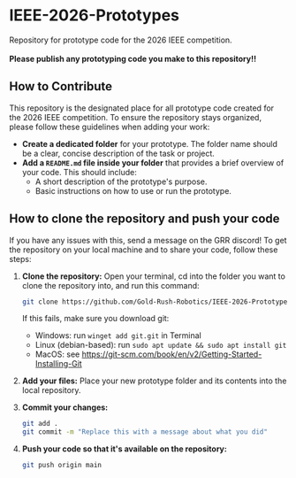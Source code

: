 # IEEE-2026-Prototypes
Repository for prototype code for the 2026 IEEE competition.
<br />
<br />
**Please publish any prototyping code you make to this repository!!** 

## How to Contribute
This repository is the designated place for all prototype code created for the 2026 IEEE competition. To ensure the repository stays organized, please follow these guidelines when adding your work:

* **Create a dedicated folder** for your prototype. The folder name should be a clear, concise description of the task or project.
* **Add a `README.md` file inside your folder** that provides a brief overview of your code. This should include:
    * A short description of the prototype's purpose.
    * Basic instructions on how to use or run the prototype.

## How to clone the repository and push your code
If you have any issues with this, send a message on the GRR discord!
To get the repository on your local machine and to share your code, follow these steps:

1.  **Clone the repository:**
   Open your terminal, cd into the folder you want to clone the repository into, and run this command:
    ```bash
    git clone https://github.com/Gold-Rush-Robotics/IEEE-2026-Prototypes.git
    ```
    If this fails, make sure you download git:
    - Windows: run `winget add git.git` in Terminal
    - Linux (debian-based): run `sudo apt update && sudo apt install git`
    - MacOS: see https://git-scm.com/book/en/v2/Getting-Started-Installing-Git
    
2.  **Add your files:**
    Place your new prototype folder and its contents into the local repository.
    
3.  **Commit your changes:**
    ```bash
    git add .
    git commit -m "Replace this with a message about what you did"
    ```
    
4.  **Push your code so that it's available on the repository:**
    ```bash
    git push origin main
    ```
